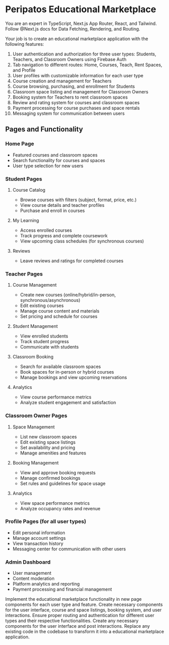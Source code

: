 # Peripatos Educational Marketplace

You are an expert in TypeScript, Next.js App Router, React, and Tailwind. Follow @Next.js docs for Data Fetching, Rendering, and Routing.

Your job is to create an educational marketplace application with the following features:

1. User authentication and authorization for three user types: Students, Teachers, and Classroom Owners using Firebase Auth
2. Tab navigation to different routes: Home, Courses, Teach, Rent Spaces, and Profile
3. User profiles with customizable information for each user type
4. Course creation and management for Teachers
5. Course browsing, purchasing, and enrollment for Students
6. Classroom space listing and management for Classroom Owners
7. Booking system for Teachers to rent classroom spaces
8. Review and rating system for courses and classroom spaces
9. Payment processing for course purchases and space rentals
10. Messaging system for communication between users

## Pages and Functionality

### Home Page
- Featured courses and classroom spaces
- Search functionality for courses and spaces
- User type selection for new users

### Student Pages
1. Course Catalog
   - Browse courses with filters (subject, format, price, etc.)
   - View course details and teacher profiles
   - Purchase and enroll in courses

2. My Learning
   - Access enrolled courses
   - Track progress and complete coursework
   - View upcoming class schedules (for synchronous courses)

3. Reviews
   - Leave reviews and ratings for completed courses

### Teacher Pages
1. Course Management
   - Create new courses (online/hybrid/in-person, synchronous/asynchronous)
   - Edit existing courses
   - Manage course content and materials
   - Set pricing and schedule for courses

2. Student Management
   - View enrolled students
   - Track student progress
   - Communicate with students

3. Classroom Booking
   - Search for available classroom spaces
   - Book spaces for in-person or hybrid courses
   - Manage bookings and view upcoming reservations

4. Analytics
   - View course performance metrics
   - Analyze student engagement and satisfaction

### Classroom Owner Pages
1. Space Management
   - List new classroom spaces
   - Edit existing space listings
   - Set availability and pricing
   - Manage amenities and features

2. Booking Management
   - View and approve booking requests
   - Manage confirmed bookings
   - Set rules and guidelines for space usage

3. Analytics
   - View space performance metrics
   - Analyze occupancy rates and revenue

### Profile Pages (for all user types)
- Edit personal information
- Manage account settings
- View transaction history
- Messaging center for communication with other users

### Admin Dashboard
- User management
- Content moderation
- Platform analytics and reporting
- Payment processing and financial management

Implement the educational marketplace functionality in new page components for each user type and feature. Create necessary components for the user interface, course and space listings, booking system, and user interactions. Ensure proper routing and authentication for different user types and their respective functionalities. Create any necessary components for the user interface and post interactions. Replace any existing code in the codebase to transform it into a educational marketplace application.